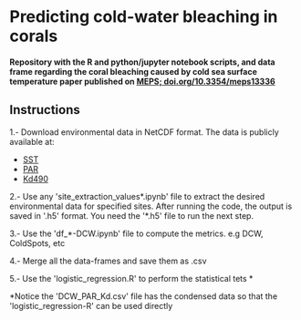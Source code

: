 # Predicting cold-water bleaching in corals 

#### Repository with the R and python/jupyter notebook scripts, and data frame regarding the coral bleaching caused by cold sea surface temperature paper published on [MEPS; doi.org/10.3354/meps13336](https://doi.org/10.3354/meps13336)

## Instructions

1.- Download environmental data in NetCDF format. The data is publicly available at:
  * [SST](https://coralreefwatch.noaa.gov/product/5km/index.php)
  * [PAR](https://oceancolor.gsfc.nasa.gov/l3/)
  * [Kd490](https://oceancolor.gsfc.nasa.gov/l3/) 

2.- Use any 'site_extraction_values*.ipynb' file to extract the desired environmental data for specified sites. After running the code, the output is saved in '.h5' format. You need the '*.h5' file to run the next step.

3.- Use the 'df_*-DCW.ipynb' file to compute the metrics. e.g DCW, ColdSpots, etc

4.- Merge all the data-frames and save them as .csv 

5.- Use the 'logistic_regression.R' to perform the statistical tets *

*Notice the 'DCW_PAR_Kd.csv' file has the condensed data so that the 'logistic_regression-R' can be  used directly 

